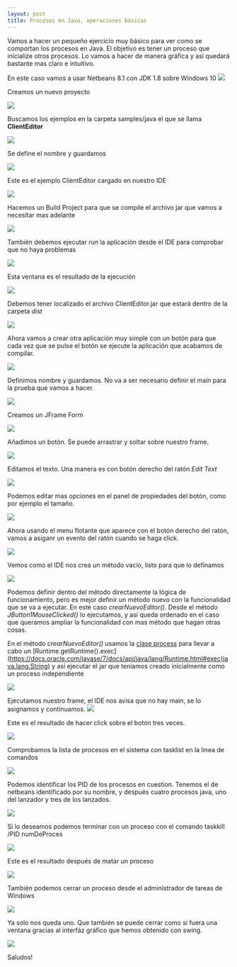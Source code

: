 ```yaml
---
layout: post
title: Procesos en Java, operaciones básicas
---
```



Vamos a hacer un pequeño ejercicio muy básico para ver como se comportan los procesos en Java.
El objetivo es tener un proceso que inicialize otros procesos. Lo vamos a hacer de manera gráfica y así quedará bastante mas claro e intuitivo.

En este caso vamos a usar Netbeans 8.1 con JDK 1.8 sobre Windows 10
![](http://i63.tinypic.com/k4xnib.jpg)

Creamos un nuevo proyecto

![](http://i66.tinypic.com/2ue7fuu.jpg)

Buscamos los ejemplos en la carpeta samples/java el que se llama **ClientEditor**

![](http://i63.tinypic.com/16bka3p.jpg)


Se define el nombre y guardamos

![](http://i63.tinypic.com/260sc2g.jpg)

Este es el ejemplo ClientEditor cargado en nuestro IDE

![](http://i67.tinypic.com/zleyb5.jpg)

Hacemos un Build Project para que se compile el archivo jar que vamos a necesitar mas adelante

![](http://i68.tinypic.com/5njati.jpg)

También debemos ejecutar *run* la aplicación desde el IDE para comprobar que no haya problemas

![](http://i63.tinypic.com/r70w2a.jpg)

Esta ventana es el resultado de la ejecución

![](http://i67.tinypic.com/2ms1p1g.jpg)

Debemos tener localizado el archivo ClientEditor.jar que estará dentro de la carpeta *dist*

![](http://i65.tinypic.com/2woapa8.jpg)

Ahora vamos a crear otra aplicación muy simple con un botón para que cada vez que se pulse el botón se ejecute la aplicación que acabamos de compilar.

![](http://i64.tinypic.com/n63m9y.jpg)

Definimos nombre y guardamos. No va a ser necesario definir el main para la prueba que vamos a hacer.

![](http://i64.tinypic.com/2hy9kl1.jpg)

Creamos un JFrame Form

![](http://i63.tinypic.com/2ephrur.jpg)

Añadimos un botón. Se puede arrastrar y soltar sobre nuestro frame.

![](http://i64.tinypic.com/30ii5wh.jpg)

Editamos el texto. Una manera es con botón derecho del ratón *Edit Text*

![](http://i64.tinypic.com/11icu2d.jpg)

Podemos editar mas opciones en el panel de propiedades del botón, como por ejemplo el tamaño.

![](http://i66.tinypic.com/35jje53.jpg)

Ahora usando el menu flotante que aparece con el botón derecho del ratón, vamos a asiganr un evento del ratón cuando se haga click.

![](http://i63.tinypic.com/54cgag.jpg)

Vemos como el IDE nos crea un método vacío, listo para que lo definamos

![](http://i63.tinypic.com/2ezkbw8.jpg)

Podemos definir dentro del método directamente la lógica de funcionamiento, pero es mejor definir un método nuevo con la funcionalidad que se va a ejecutar. En este caso *crearNuevoEditor()*.
Desde el método *JButton1MouseClicked()* lo ejecutamos, y así queda ordenado en el caso que queramos ampliar la funcionalidad con mas método que hagan otras cosas.

En el método *crearNuevoEditor()*  usamos la [clase process](http://docs.oracle.com/javase/8/docs/api/java/lang/Process.html) para llevar a cabo un [Runtime.getRuntime().exec](https://docs.oracle.com/javase/7/docs/api/java/lang/Runtime.html#exec(java.lang.String) y así ejecutar el jar que teníamos creado inicialmente como un proceso independiente

![](http://i64.tinypic.com/2z7imqc.jpg)

Ejecutamos nuestro frame, el IDE nos avisa que no hay main, se lo asignamos y continuamos.
![](http://i65.tinypic.com/2qu3ec5.jpg)

Este es el resultado de hacer click sobre el botón tres veces.

![](http://i65.tinypic.com/earthe.jpg)

Comprobamos la lista de procesos en el sistema con tasklist en la linea de comandos

![](http://i67.tinypic.com/2lj0xz6.jpg)

Podemos identificar los PID de los procesos en cuestion. Tenemos el de netbeans identificado por su nombre, y después cuatro procesos java, uno del lanzador y tres de los lanzados.

![](http://i63.tinypic.com/2w4l893.jpg)

Si lo deseamos podemos terminar con un proceso con el comando taskkill /PID numDeProces

![](http://i65.tinypic.com/2agoe8.jpg)

Este es el resultado después de matar un proceso

![](http://i67.tinypic.com/10pzll4.jpg)

También podemos cerrar un proceso desde el administrador de tareas de Windows

![](http://i63.tinypic.com/win9f.jpg)

Ya solo nos queda uno. Que también se puede cerrar como si fuera una ventana gracias al interfáz gráfico que hemos obtenido con swing.

![](http://i65.tinypic.com/20sw48w.jpg)

Saludos!
